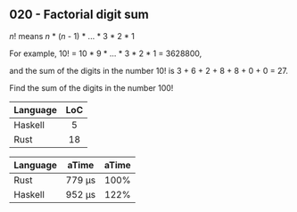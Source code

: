 020 - Factorial digit sum
-------------------------

*n*! means *n* * (*n* - 1) * ... * 3 * 2 * 1

For example, 10! = 10 * 9 * ... * 3 * 2 * 1 = 3628800,

and the sum of the digits in the number 10! is 3 + 6 + 2 + 8 + 8 + 0 + 0 = 27.

Find the sum of the digits in the number 100!

Language | LoC
--- | :---:
Haskell | 5
Rust | 18

Language | aTime | aTime
--- | :---: | :---:
Rust |    779 µs | 100%
Haskell |    952 µs | 122%
